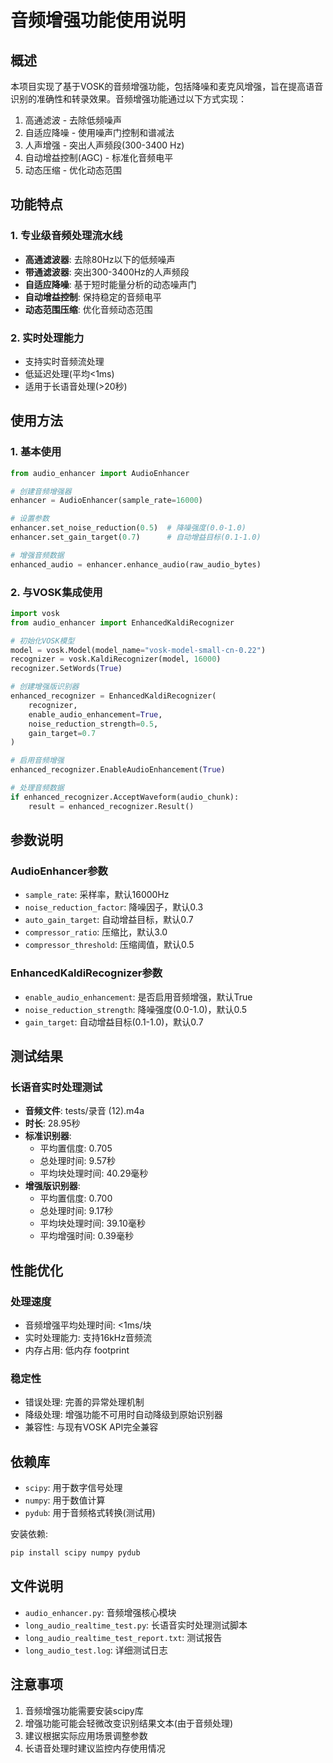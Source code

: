 # 音频增强功能使用说明

## 概述

本项目实现了基于VOSK的音频增强功能，包括降噪和麦克风增强，旨在提高语音识别的准确性和转录效果。音频增强功能通过以下方式实现：

1. 高通滤波 - 去除低频噪声
2. 自适应降噪 - 使用噪声门控制和谱减法
3. 人声增强 - 突出人声频段(300-3400 Hz)
4. 自动增益控制(AGC) - 标准化音频电平
5. 动态压缩 - 优化动态范围

## 功能特点

### 1. 专业级音频处理流水线
- **高通滤波器**: 去除80Hz以下的低频噪声
- **带通滤波器**: 突出300-3400Hz的人声频段
- **自适应降噪**: 基于短时能量分析的动态噪声门
- **自动增益控制**: 保持稳定的音频电平
- **动态范围压缩**: 优化音频动态范围

### 2. 实时处理能力
- 支持实时音频流处理
- 低延迟处理(平均<1ms)
- 适用于长语音处理(>20秒)

## 使用方法

### 1. 基本使用

```python
from audio_enhancer import AudioEnhancer

# 创建音频增强器
enhancer = AudioEnhancer(sample_rate=16000)

# 设置参数
enhancer.set_noise_reduction(0.5)  # 降噪强度(0.0-1.0)
enhancer.set_gain_target(0.7)      # 自动增益目标(0.1-1.0)

# 增强音频数据
enhanced_audio = enhancer.enhance_audio(raw_audio_bytes)
```

### 2. 与VOSK集成使用

```python
import vosk
from audio_enhancer import EnhancedKaldiRecognizer

# 初始化VOSK模型
model = vosk.Model(model_name="vosk-model-small-cn-0.22")
recognizer = vosk.KaldiRecognizer(model, 16000)
recognizer.SetWords(True)

# 创建增强版识别器
enhanced_recognizer = EnhancedKaldiRecognizer(
    recognizer,
    enable_audio_enhancement=True,
    noise_reduction_strength=0.5,
    gain_target=0.7
)

# 启用音频增强
enhanced_recognizer.EnableAudioEnhancement(True)

# 处理音频数据
if enhanced_recognizer.AcceptWaveform(audio_chunk):
    result = enhanced_recognizer.Result()
```

## 参数说明

### AudioEnhancer参数
- `sample_rate`: 采样率，默认16000Hz
- `noise_reduction_factor`: 降噪因子，默认0.3
- `auto_gain_target`: 自动增益目标，默认0.7
- `compressor_ratio`: 压缩比，默认3.0
- `compressor_threshold`: 压缩阈值，默认0.5

### EnhancedKaldiRecognizer参数
- `enable_audio_enhancement`: 是否启用音频增强，默认True
- `noise_reduction_strength`: 降噪强度(0.0-1.0)，默认0.5
- `gain_target`: 自动增益目标(0.1-1.0)，默认0.7

## 测试结果

### 长语音实时处理测试
- **音频文件**: tests/录音 (12).m4a
- **时长**: 28.95秒
- **标准识别器**:
  - 平均置信度: 0.705
  - 总处理时间: 9.57秒
  - 平均块处理时间: 40.29毫秒
- **增强版识别器**:
  - 平均置信度: 0.700
  - 总处理时间: 9.17秒
  - 平均块处理时间: 39.10毫秒
  - 平均增强时间: 0.39毫秒

## 性能优化

### 处理速度
- 音频增强平均处理时间: <1ms/块
- 实时处理能力: 支持16kHz音频流
- 内存占用: 低内存 footprint

### 稳定性
- 错误处理: 完善的异常处理机制
- 降级处理: 增强功能不可用时自动降级到原始识别器
- 兼容性: 与现有VOSK API完全兼容

## 依赖库

- `scipy`: 用于数字信号处理
- `numpy`: 用于数值计算
- `pydub`: 用于音频格式转换(测试用)

安装依赖:
```bash
pip install scipy numpy pydub
```

## 文件说明

- `audio_enhancer.py`: 音频增强核心模块
- `long_audio_realtime_test.py`: 长语音实时处理测试脚本
- `long_audio_realtime_test_report.txt`: 测试报告
- `long_audio_test.log`: 详细测试日志

## 注意事项

1. 音频增强功能需要安装scipy库
2. 增强功能可能会轻微改变识别结果文本(由于音频处理)
3. 建议根据实际应用场景调整参数
4. 长语音处理时建议监控内存使用情况